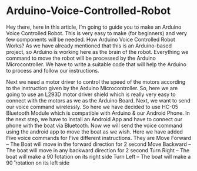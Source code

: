 # Arduino-Voice-Controlled-Robot
Hey there, here in this article, I’m going to guide you to make an Arduino Voice Controlled Robot. This is very easy to make (for beginners) and very few components will be needed.
How Arduino Voice Controlled Robot Works?
As we have already mentioned that this is an Arduino-based project, so Arduino is working here as the brain of the robot. Everything we command to move the robot will be processed by the Arduino Microcontroller. We have to write a suitable code that will help the Arduino to process and follow our instructions.

Next we need a motor driver to control the speed of the motors according to the instruction given by the Arduino Microcontroller. So, here we are going to use an L293D motor driver shield which is really very easy to connect with the motors as we as the Arduino Board.
Next, we want to send our voice command wirelessly. So here we have decided to use HC-05 Bluetooth Module which is compatible with Arduino & our Android Phone.
In the next step, we have to install an Android App and have to connect our phone with the boat via Bluetooth. Now we will send the voice command using the android app to move the boat as we wish.
Here we have added Five voice commands for Five different instructions. They are
Move Forward – The Boat will move in the forward direction for 2 second
Move Backward – The boat will move in any backward direction for 2 second
Turn Right – The boat will make a 90 ̊rotation on its right side
Turn Left – The boat will make a 90 ̊ rotation on its left side
